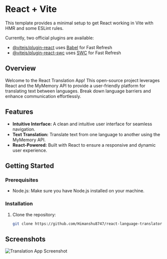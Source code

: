 # React + Vite

This template provides a minimal setup to get React working in Vite with HMR and some ESLint rules.

Currently, two official plugins are available:

- [@vitejs/plugin-react](https://github.com/vitejs/vite-plugin-react/blob/main/packages/plugin-react/README.md) uses [Babel](https://babeljs.io/) for Fast Refresh
- [@vitejs/plugin-react-swc](https://github.com/vitejs/vite-plugin-react-swc) uses [SWC](https://swc.rs/) for Fast Refresh

## Overview

Welcome to the React Translation App! This open-source project leverages React and the MyMemory API to provide a user-friendly platform for translating text between languages. Break down language barriers and enhance communication effortlessly.

## Features

- **Intuitive Interface:** A clean and intuitive user interface for seamless navigation.
- **Text Translation:** Translate text from one language to another using the MyMemory API.
- **React-Powered:** Built with React to ensure a responsive and dynamic user experience.

## Getting Started

### Prerequisites

- Node.js: Make sure you have Node.js installed on your machine.

### Installation

1. Clone the repository:

   ```bash
   git clone https://github.com/Himanshu8747/react-language-translator-app.git

## Screenshots

![Translation App Screenshot](https://github.com/Himanshu8747/React-Language-Translator/assets/68602209/c7721acc-ef76-4b02-8264-52ae2a99eb57)


